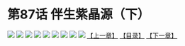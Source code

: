 # 第87话 伴生紫晶源（下）
![](https://mhpic.xiaomingtaiji.net/comic/D/斗破苍穹拆分版/87话/1.jpg-zymk.middle.webp)
![](https://mhpic.xiaomingtaiji.net/comic/D/斗破苍穹拆分版/87话/2.jpg-zymk.middle.webp)
![](https://mhpic.xiaomingtaiji.net/comic/D/斗破苍穹拆分版/87话/3.jpg-zymk.middle.webp)
![](https://mhpic.xiaomingtaiji.net/comic/D/斗破苍穹拆分版/87话/4.jpg-zymk.middle.webp)
![](https://mhpic.xiaomingtaiji.net/comic/D/斗破苍穹拆分版/87话/5.jpg-zymk.middle.webp)
![](https://mhpic.xiaomingtaiji.net/comic/D/斗破苍穹拆分版/87话/6.jpg-zymk.middle.webp)
![](https://mhpic.xiaomingtaiji.net/comic/D/斗破苍穹拆分版/87话/7.jpg-zymk.middle.webp)
![](https://mhpic.xiaomingtaiji.net/comic/D/斗破苍穹拆分版/87话/8.jpg-zymk.middle.webp)
![](https://mhpic.xiaomingtaiji.net/comic/D/斗破苍穹拆分版/87话/9.jpg-zymk.middle.webp)
[【上一章】](./86.md)
[【目录】](./READMD.md)
[【下一章】](./88.md)
